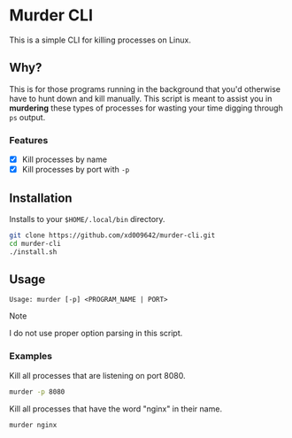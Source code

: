 # Murder CLI

This is a simple CLI for killing processes on Linux.

## Why?

This is for those programs running in the background that you'd otherwise have to hunt down and kill manually. This script is meant to assist you in **murdering** these types of processes for wasting your time digging through `ps` output.

### Features

-   [x] Kill processes by name
-   [x] Kill processes by port with `-p`

## Installation

Installs to your `$HOME/.local/bin` directory.

```bash
git clone https://github.com/xd009642/murder-cli.git
cd murder-cli
./install.sh
```

## Usage

```
Usage: murder [-p] <PROGRAM_NAME | PORT>
```

> [!NOTE]
> I do not use proper option parsing in this script.

### Examples

Kill all processes that are listening on port 8080.

```bash
murder -p 8080
```

Kill all processes that have the word "nginx" in their name.

```bash
murder nginx
```

